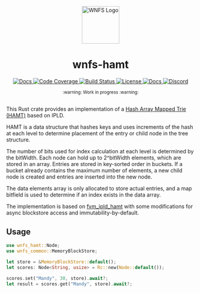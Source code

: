 <div align="center">
  <a href="https://github.com/wnfs-wg" target="_blank">
    <img src="https://raw.githubusercontent.com/wnfs-wg/rs-wnfs/main/assets/logo.png" alt="WNFS Logo" width="100" height="100"></img>
  </a>

  <h1 align="center">wnfs-hamt</h1>

  <p>
    <a href="https://crates.io/crates/wnfs-hamt">
      <img src="https://img.shields.io/crates/v/wnfs-hamt?label=crates" alt="Docs">
    </a>
    <a href="https://codecov.io/gh/wnfs-wg/rs-wnfs">
      <img src="https://codecov.io/gh/wnfs-wg/rs-wnfs/branch/main/graph/badge.svg?token=95YHXFMFF4" alt="Code Coverage"/>
    </a>
    <a href="https://github.com/wnfs-wg/rs-wnfs/actions?query=">
      <img src="https://github.com/wnfs-wg/rs-wnfs/actions/workflows/checks.yaml/badge.svg" alt="Build Status">
    </a>
    <a href="https://github.com/wnfs-wg/rs-wnfs/blob/main/LICENSE">
      <img src="https://img.shields.io/badge/License-Apache%202.0-blue.svg" alt="License">
    </a>
    <a href="https://docs.rs/wnfs">
      <img src="https://img.shields.io/static/v1?label=Docs&message=docs.rs&color=blue" alt="Docs">
    </a>
    <a href="https://discord.gg/zAQBDEq">
      <img src="https://img.shields.io/static/v1?label=Discord&message=join%20us!&color=mediumslateblue" alt="Discord">
    </a>
  </p>
</div>

<div align="center"><sub>:warning: Work in progress :warning:</sub></div>

##

This Rust crate provides an implementation of a [Hash Array Mapped Trie (HAMT)](https://en.wikipedia.org/wiki/Hash_array_mapped_trie) based on IPLD.

HAMT is a data structure that hashes keys and uses increments of the hash at each level to determine placement of the entry or child node in the tree structure.

The number of bits used for index calculation at each level is determined by the bitWidth.
Each node can hold up to 2^bitWidth elements, which are stored in an array. Entries are stored in key-sorted order in buckets.
If a bucket already contains the maximum number of elements, a new child node is created and entries are inserted into the new node.

The data elements array is only allocated to store actual entries, and a map bitfield is used to determine if an index exists in the data array.

The implementation is based on [fvm_ipld_hamt](https://github.com/filecoin-project/ref-fvm/tree/master/ipld/hamt) with some modifications for async blockstore access and immutability-by-default.

## Usage

```rust
use wnfs_hamt::Node;
use wnfs_common::MemoryBlockStore;

let store = &MemoryBlockStore::default();
let scores: Node<String, usize> = Rc::new(Node::default());

scores.set("Mandy", 30, store).await?;
let result = scores.get("Mandy", store).await?;
```
